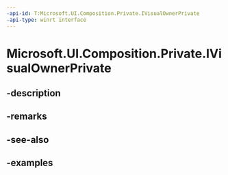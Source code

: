 ```yaml
---
-api-id: T:Microsoft.UI.Composition.Private.IVisualOwnerPrivate
-api-type: winrt interface
---
```


# Microsoft.UI.Composition.Private.IVisualOwnerPrivate

<!--
public interface IVisualOwnerPrivate
-->


## -description

## -remarks

## -see-also

## -examples


